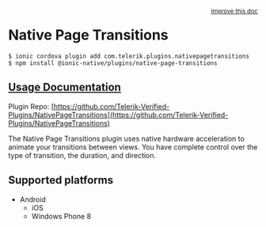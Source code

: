 <a style="float:right;font-size:12px;" href="http://github.com/danielsogl/awesome-cordova-plugins/edit/master/src/@awesome-cordova-plugins/plugins/native-page-transitions/index.ts#L16">
  Improve this doc
</a>

# Native Page Transitions

```
$ ionic cordova plugin add com.telerik.plugins.nativepagetransitions
$ npm install @ionic-native/plugins/native-page-transitions
```

## [Usage Documentation](https://ionicframework.com/docs/native/native-page-transitions/)

Plugin Repo: [https://github.com/Telerik-Verified-Plugins/NativePageTransitions](https://github.com/Telerik-Verified-Plugins/NativePageTransitions)

The Native Page Transitions plugin uses native hardware acceleration to animate your transitions between views. You have complete control over the type of transition, the duration, and direction.

## Supported platforms

- Android
  - iOS
  - Windows Phone 8
